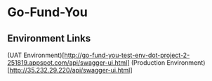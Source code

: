 # Go-Fund-You
## Environment Links
(UAT Environment)[http://go-fund-you-test-env-dot-project-2-251819.appspot.com/api/swagger-ui.html]
(Production Environment)[http://35.232.29.220/api/swagger-ui.html]
